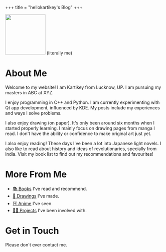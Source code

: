 +++
title = "hellokartikey's Blog"
+++

<img src="https://avatars.githubusercontent.com/u/95235337?v=4" style="width:128px;" />
(literally me)

# About Me

Welcome to my website!
I am Kartikey from Lucknow, UP.
I am pursuing my masters in ABC at XYZ.

I enjoy programming in C++ and Python.
I am currently experimenting with Qt app development, influenced by KDE.
My posts include my experiences and ways I solve problems.

I also enjoy drawing (on paper).
It's only been around six months when I started properly learning.
I mainly focus on drawing pages from manga I read.
I don't have the ability or confidence to make original art just yet.

I also enjoy reading!
These days I've been a lot into Japanese light novels.
I also like to read about history and ideas of revolutionaries, specially from India.
Visit my book list to find out my recommendations and favourites!

# More From Me
- [📚 Books](books) I've read and recommend.
- [🎨 Drawings](drawings) I've made.
- [⛩️ Anime](https://myanimelist.net/animelist/Saki_Chan_Desu) I've seen.
- [🧑‍💻 Projects](projects) I've been involved with.

# Get in Touch

Please don't ever contact me.
